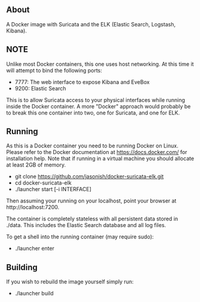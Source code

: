 ## About

A Docker image with Suricata and the ELK (Elastic Search, Logstash,
Kibana).

## NOTE

Unlike most Docker containers, this one uses host networking.  At this
time it will attempt to bind the following ports:

 - 7777: The web interface to expose Kibana and EveBox
 - 9200: Elastic Search

This is to allow Suricata access to your physical interfaces while
running inside the Docker container.  A more "Docker" approach would
probably be to break this one container into two, one for Suricata,
and one for ELK.

## Running

As this is a Docker container you need to be running Docker on Linux.
Please refer to the Docker documentation at https://docs.docker.com/
for installation help.  Note that if running in a virtual machine you
should allocate at least 2GB of memory.

 - git clone https://github.com/jasonish/docker-suricata-elk.git
 - cd docker-suricata-elk
 - ./launcher start [-i INTERFACE]

Then assuming your running on your localhost, point your browser at
http://localhost:7200.

The container is completely stateless with all persistent data stored
in ./data.  This includes the Elastic Search database and all log
files.

To get a shell into the running container (may require sudo):

 - ./launcher enter

## Building

If you wish to rebuild the image yourself simply run:

 - ./launcher build
